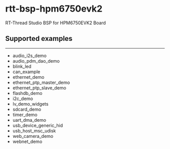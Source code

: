 # rtt-bsp-hpm6750evk2
RT-Thread Studio BSP for HPM6750EVK2 Board

## Supported examples
***
- audio_i2s_demo
- audio_pdm_dao_demo
- blink_led
- can_example
- ethernet_demo
- ethernet_ptp_master_demo
- ethernet_ptp_slave_demo
- flashdb_demo
- i2c_demo
- lv_demo_widgets
- sdcard_demo
- timer_demo
- uart_dma_demo
- usb_device_generic_hid
- usb_host_msc_udisk
- web_camera_demo
- webnet_demo